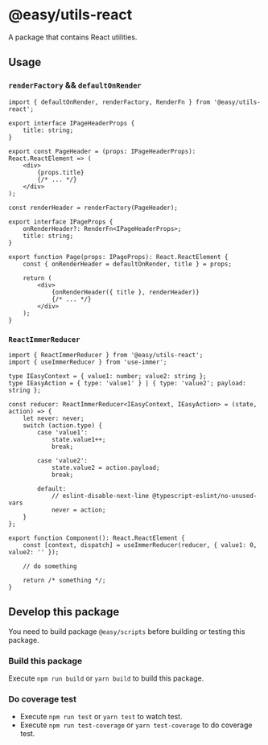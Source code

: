 # @easy/utils-react

A package that contains React utilities.

## Usage
### `renderFactory` && `defaultOnRender`

```tsx
import { defaultOnRender, renderFactory, RenderFn } from '@easy/utils-react';

export interface IPageHeaderProps {
    title: string;
}

export const PageHeader = (props: IPageHeaderProps): React.ReactElement => (
    <div>
        {props.title}
        {/* ... */}
    </div>
);

const renderHeader = renderFactory(PageHeader);

export interface IPageProps {
    onRenderHeader?: RenderFn<IPageHeaderProps>;
    title: string;
}

export function Page(props: IPageProps): React.ReactElement {
    const { onRenderHeader = defaultOnRender, title } = props;

    return (
        <div>
            {onRenderHeader({ title }, renderHeader)}
            {/* ... */}
        </div>
    );
}
```

### `ReactImmerReducer`

```tsx
import { ReactImmerReducer } from '@easy/utils-react';
import { useImmerReducer } from 'use-immer';

type IEasyContext = { value1: number; value2: string };
type IEasyAction = { type: 'value1' } | { type: 'value2'; payload: string };

const reducer: ReactImmerReducer<IEasyContext, IEasyAction> = (state, action) => {
    let never: never;
    switch (action.type) {
        case 'value1':
            state.value1++;
            break;

        case 'value2':
            state.value2 = action.payload;
            break;

        default:
            // eslint-disable-next-line @typescript-eslint/no-unused-vars
            never = action;
    }
};

export function Component(): React.ReactElement {
    const [context, dispatch] = useImmerReducer(reducer, { value1: 0, value2: '' });

    // do something

    return /* something */;
}
```

## Develop this package

You need to build package `@easy/scripts` before building or testing this package.

### Build this package

Execute `npm run build` or `yarn build` to build this package.

### Do coverage test

- Execute `npm run test` or `yarn test` to watch test.
- Execute `npm run test-coverage` or `yarn test-coverage` to do coverage test.
